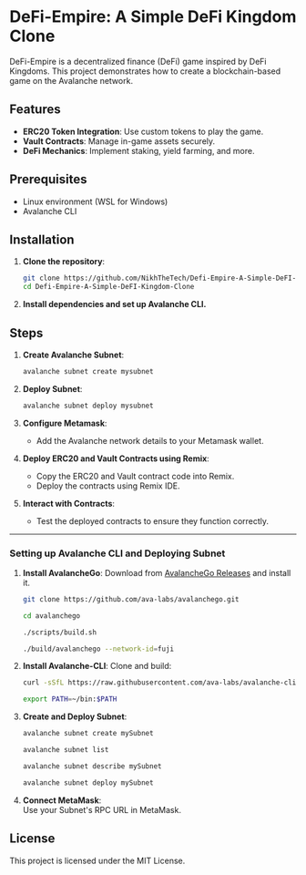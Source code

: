 # DeFi-Empire: A Simple DeFi Kingdom Clone

DeFi-Empire is a decentralized finance (DeFi) game inspired by DeFi Kingdoms. This project demonstrates how to create a blockchain-based game on the Avalanche network.

## Features

- **ERC20 Token Integration**: Use custom tokens to play the game.
- **Vault Contracts**: Manage in-game assets securely.
- **DeFi Mechanics**: Implement staking, yield farming, and more.

## Prerequisites

- Linux environment (WSL for Windows)
- Avalanche CLI

## Installation

1. **Clone the repository**:
   ```bash
   git clone https://github.com/NikhTheTech/Defi-Empire-A-Simple-DeFI-Kingdom-Clone.git
   cd Defi-Empire-A-Simple-DeFI-Kingdom-Clone
   ```

2. **Install dependencies and set up Avalanche CLI.**

## Steps

1. **Create Avalanche Subnet**:
   ```bash
   avalanche subnet create mysubnet
   ```

2. **Deploy Subnet**:
   ```bash
   avalanche subnet deploy mysubnet
   ```

3. **Configure Metamask**:
   - Add the Avalanche network details to your Metamask wallet.

4. **Deploy ERC20 and Vault Contracts using Remix**:
   - Copy the ERC20 and Vault contract code into Remix.
   - Deploy the contracts using Remix IDE.

5. **Interact with Contracts**:
   - Test the deployed contracts to ensure they function correctly.

---

### Setting up Avalanche CLI and Deploying Subnet

1. **Install AvalancheGo**:
   Download from [AvalancheGo Releases](https://github.com/ava-labs/avalanchego/releases) and install it.

   ```bash
   git clone https://github.com/ava-labs/avalanchego.git
   
   cd avalanchego
   
   ./scripts/build.sh
   
   ./build/avalanchego --network-id=fuji
   ```

2. **Install Avalanche-CLI**:
   Clone and build:

   ```bash
   curl -sSfL https://raw.githubusercontent.com/ava-labs/avalanche-cli/main/scripts/install.sh | sh -s
   
   export PATH=~/bin:$PATH
   ```

3. **Create and Deploy Subnet**:

   ```bash
   avalanche subnet create mySubnet

   avalanche subnet list

   avalanche subnet describe mySubnet
   
   avalanche subnet deploy mySubnet
   ```

4. **Connect MetaMask**:  
   Use your Subnet's RPC URL in MetaMask.


## License

This project is licensed under the MIT License.
